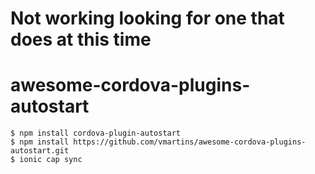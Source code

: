 # Not working looking for one that does at this time

# awesome-cordova-plugins-autostart

```
$ npm install cordova-plugin-autostart
$ npm install https://github.com/vmartins/awesome-cordova-plugins-autostart.git 
$ ionic cap sync
```
